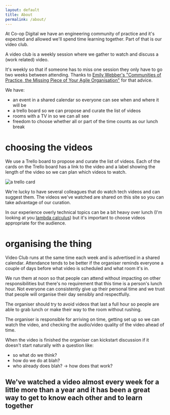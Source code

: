```yaml
---
layout: default
title: About
permalink: /about/
---
```


At Co-op Digital we have an engineering community of practice and it's expected and allowed we'll spend time learning together. Part of that is our video club.

A video club is a weekly session where we gather to watch and discuss a (work related) video.

It's weekly so that if someone has to miss one session they only have to go two weeks between attending. Thanks to [Emily Webber's "Communities of Practice, the Missing Piece of Your Agile Organisation"](https://www.youtube.com/watch?v=9Owrovki73o) for that advice.

We have:

 * an event in a shared calendar so everyone can see when and where it will be
 * a trello board so we can propose and curate the list of videos
 * rooms with a TV in so we can all see
 * freedom to choose whether all or part of the time counts as our lunch break

# choosing the videos

We use a Trello board to propose and curate the list of videos. Each of the cards on the Trello board has a link to the video and a label showing the length of the video so we can plan which videos to watch.

![a trello card]({{site.baseurl}}/images/trellocard.png)

We're lucky to have several colleagues that do watch tech videos and can suggest them. The videos we've watched are shared on this site so you can take advantage of our curation.

In our experience overly technical topics can be a bit heavy over lunch (I'm looking at you [lambda calculus](https://www.youtube.com/watch?v=FITJMJjASUs)) but it's important to choose videos appropriate for the audience.

# organising the thing

Video Club runs at the same time each week and is advertised in a shared calendar. Attendance tends to be better if the organiser reminds everyone a couple of days before what video is scheduled and what room it's in.

We run them at noon so that people can attend without impacting on other responsibilities but there's no requirement that this time is a person's lunch hour. Not everyone can consistently give up their personal time and we trust that people will organise their day sensibly and respectfully.

The organiser should try to avoid videos that last a full hour so people are able to grab lunch or make their way to the room without rushing.

The organiser is responsible for arriving on time, getting set up so we can watch the video, and checking the audio/video quality of the video ahead of time.

When the video is finished the organiser can kickstart discussion if it doesn't start naturally with a question like:

 * so what do we think?
 * how do we do at blah?
 * who already does blah? -> how does that work?

## We've watched a video almost every week for a little more than a year and it has been a great way to get to know each other and to learn together
